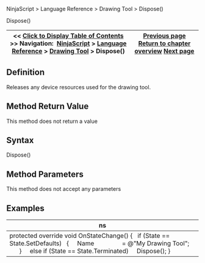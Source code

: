 ﻿
NinjaScript > Language Reference > Drawing Tool > Dispose()

Dispose()

| << [Click to Display Table of Contents](dispose.md) >> **Navigation:**     [NinjaScript](ninjascript-1.md) > [Language Reference](language_reference_wip-1.md) > [Drawing Tool](drawing_tools-1.md) > Dispose() | [Previous page](displayonchartsmenus-1.md) [Return to chapter overview](drawing_tools-1.md) [Next page](drawingstate-1.md) |
| --- | --- |
## Definition
Releases any device resources used for the drawing tool.
 
## Method Return Value
This method does not return a value
## 
## Syntax
Dispose()
## 
## Method Parameters
This method does not accept any parameters
## 
## Examples

| ns |
| --- |
| protected override void OnStateChange() {    if (State == State.SetDefaults)    {      Name                 = @"My Drawing Tool";          }      else if (State == State.Terminated)      Dispose(); } |

